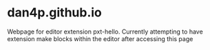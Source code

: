 # dan4p.github.io
Webpage for editor extension pxt-hello.
Currently attempting to have extension make blocks within the editor after accessing this page
